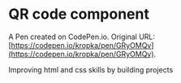 # QR code component

A Pen created on CodePen.io. Original URL: [https://codepen.io/kropka/pen/GRyOMQv](https://codepen.io/kropka/pen/GRyOMQv).

Improving html and css skills by building projects

